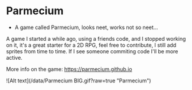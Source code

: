 # Parmecium

* A game called Parmecium, looks neet, works not so neet...

A game I started a while ago, using a friends code, and I stopped working on it, it's a great starter for a 2D RPG, feel free to contribute, I still add sprites from time to time. If I see someone commiting code I'll be more active.

More info on the game: https://parmecium.github.io

![Alt text](/data/Parmecium BIG.gif?raw=true "Parmecium")

